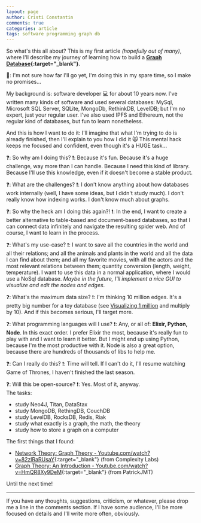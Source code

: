 ```yaml
---
layout: page
author: Cristi Constantin
comments: true
categories: article
tags: software programming graph db
---
```


So what's this all about? This is my first article *(hopefully out of many)*, where I'll describe my journey of learning how to build a **[Graph Database](https://en.wikipedia.org/wiki/Graph_database){:target="_blank"}**.

:memo:: I'm not sure how far I'll go yet, I'm doing this in my spare time, so I make no promises...

My background is: software developer :computer: for about 10 years now. I've written many kinds of software and used several databases: MySql, Microsoft SQL Server, SQLite, MongoDb, RethinkDB, LevelDB; but I'm no expert, just your regular user.
I've also used IPFS and Ethereum, not the regular kind of databases, but fun to learn nonetheless.

And this is how I want to do it: I'll imagine that what I'm trying to do is already finished, then I'll explain to you how I did it :scream_cat:
This mental hack keeps me focused and confident, even though it's a HUGE task...

:question:: So why am I doing this?
:exclamation:: Because it's fun. Because it's a huge challenge, way more than I can handle. Because I need this kind of library. Because I'll use this knowledge, even if it doesn't become a stable product.

:question:: What are the challenges?
:exclamation:: I don't know anything about how databases work internally (well, I have some ideas, but I didn't study much). I don't really know how indexing works. I don't know much about graphs.

:question:: So why the heck am I doing this again?!
:exclamation:: In the end, I want to create a better alternative to table-based and document-based databases, so that I can connect data infinitely and navigate the resulting spider web. And of course, I want to learn in the process.

:question:: What's my use-case?
:exclamation:: I want to save all the countries in the world and all their relations; and all the animals and plants in the world and all the data I can find about them; and all my favorite movies, with all the actors and the most relevant relations between them; quantity conversion (length, weight, temperature). I want to use this data in a normal application, where I would use a NoSql database. *Maybe in the future, I'll implement a nice GUI to visualize and edit the nodes and edges*.

:question:: What's the maximum data size?
:exclamation:: I'm thinking 10 million edges. It's a pretty big number for a toy database (see [Visualizing 1 million](https://en.wikipedia.org/wiki/1,000,000) and multiply by 10). And if this becomes serious, I'll target more.

:question:: What programming languages will I use?
:exclamation:: Any, or all of: **Elixir, Python, Node**. In this exact order. I prefer Elixir the most, because it's really fun to play with and I want to learn it better. But I might end up using Python, because I'm the most productive with it. Node is also a great option, because there are hundreds of thousands of libs to help me.

:question:: Can I really do this?
:exclamation:: Time will tell. If I can't do it, I'll resume watching Game of Thrones, I haven't finished the last season.

:question:: Will this be open-source?
:exclamation:: Yes. Most of it, anyway.
<br />
The tasks:

- study Neo4J, Titan, DataStax
- study MongoDB, RethingDB, CouchDB
- study LevelDB, RocksDB, Redis, Riak
- study what exactly is a graph, the math, the theory
- study how to store a graph on a computer

The first things that I found:

- [Network Theory: Graph Theory - Youtube.com/watch?v=82zlRaRUsaY](https://www.youtube.com/watch?v=82zlRaRUsaY){:target="_blank"} (from Complexity Labs)
- [Graph Theory: An Introduction - Youtube.com/watch?v=HmQR8Xy9DeM](https://www.youtube.com/watch?v=HmQR8Xy9DeM){:target="_blank"} (from PatrickJMT)

Until the next time!

-----

If you have any thoughts, suggestions, criticism, or whatever, please drop me a line in the comments section.
If I have some audience, I'll be more focused on details and I'll write more often, obviously.
